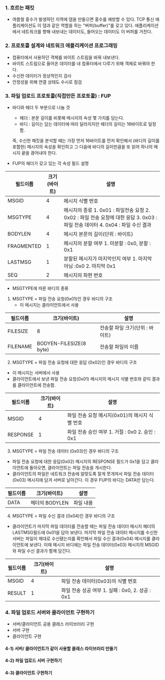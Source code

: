 ### 1. 흐르는 패킷

- 여름철 홍수가 발생하던 지역에 댐을 만들으면 홍수를 예방할 수 있다. TCP 통신 애플리케이션도 이 댐과 같은 역할을 하는 "버퍼(buffer)"를 갖고 있다. 애플리케이션에서 네트워크를 향해 내보내는 데이터도, 들어오는 데이터도 이 버퍼를 거친다.



### 2. 프로토콜 설계와 네트워크 애플리케이션 프로그래밍

- 컴퓨터에서 사용하던 객체를 바이트 스트림을 바꿔 내보낸다.
- 바이트 스트림으로 들어온 데이터를 내 컴퓨터에서 다루기 위해 객체로 바꿔야 한다.
- 수신한 데이터가 정상적인지 검사
- 안정성을 위해 연결 상태도 수시로 점검



### 3. 파일 업로드 프로토콜(직접만든 프로토콜) : FUP

- 바디와 헤더 두 부분으로 나눌 것

  - 헤더 : 본문 길이를 비롯해 메시지의 속성 몇 가지를 담는다.
  - 바디 : 길이는 담는 데이터에 따라 달라지지만 헤더의 길이는 16바이트로 일정함.

  즉, 수신한 패킷을 분석할 때는 가장 먼저 16바이트를 먼저 확인해서 (바디의 길이를 포함한) 메시지의 속성을 확인하고 그 다음에 바디의 길이만큼을 또 읽어 하나의 메시지 끝을 끊어내야 한다.



- FUP의 헤더가 갖고 있는 각 속성 필드 설명

| 필드이름   | 크기(바이트) | 설명                                                         |
| ---------- | ------------ | ------------------------------------------------------------ |
| MSGID      | 4            | 메시지 식별 번호                                             |
| MSGTYPE    | 4            | 메시지의 종류 1. 0x01 : 파일전송 요청 2. 0x02 : 파일 전송 요청에 대한 응답 3. 0x03 : 파일 전송 데이터 4. 0x04 : 파일 수신 결과 |
| BODYLEN    | 4            | 메시지 본문의 길이(단위 : 바이트)                            |
| FRAGMENTED | 1            | 메시지의 분할 여부 1. 미분할 : 0x0, 분할 : 0x1               |
| LASTMSG    | 1            | 분할된 메시지가 마지막인지 여부 1. 마지막 아님 :0x0 2. 마지막 0x1 |
| SEQ        | 2            | 메시지의 파편 번호                                           |



- MSGTYPE에 따른 바디의 종류

1. MSGTYPE = 파일 전송 요청(0x01)인 경우 바디의 구조				
   - 이 메시지는 클라이언트에서 사용

| 필드이름 | 크기(바이트)            | 설명                            |
| -------- | ----------------------- | ------------------------------- |
| FILESIZE | 8                       | 전송할 파일 크기(단위 : 바이트) |
| FILENAME | BODYEN-FILESIZE(8 byte) | 전송할 파일의 이름              |

2. MSGTYPE = 파일 전송 요청에 대한 응답 (0x02)인 경우 바디의 구조				

- 이 메시지는 서버에서 사용
- 클라이언트에서 보낸 파일 전송 요청(0x01) 메시지의 메시지 식별 번호와 같이 결과를 클라이언트에 전송함.

| 필드이름 | 크기(바이트) | 설명                                             |
| -------- | ------------ | ------------------------------------------------ |
| MSGID    | 4            | 파일 전송 요청 메시지(0x01)의 메시지 식별 번호   |
| RESPONSE | 1            | 파일 전송 승인 여부 1. 거절 : 0x0  2. 승인 : 0x1 |

3. MSGTYPE = 파일 전송 데이터 (0x03)인 경우 바디의 구조				

- 파일 전송 요청에 대한 응답(0x02) 메시지의 RESPONSE 필드가 0x1을 담고 클라이언트에 돌아오면, 클라이언트는 파일 전송을 개시한다.
- 클라이언트의 파일은 네트워크 전송에 알맞도록 잘게 쪼개져서 파일 전송 데이터(0x03) 메시지에 담겨 서버로 날아간다. 이 경우 FUP의 바디는 DATA만 담는다.

| 필드이름 | 크기(바이트)   | 설명      |
| -------- | -------------- | --------- |
| DATA     | 헤더의 BODYLEN | 파일 내용 |

4. MSGTYPE = 파일 수신 결과 (0x04)인 경우 바디의 구조				

- 클라이언트가 마지막 파일 데이터를 전송할 때는 파일 전송 데이터 메시지 헤더의 LASTMSG필드에 0x01을 담아 보낸다. 마지막 파일 전송 데이터 메시지를 수신한 서버는 파일이 제대로 수신됐는지를 확인해서 파일 수신 결과(0x04) 메시지를 클라이언트에 보낸다. 이때 메시지 바디에는 파일 전송 데이터(0x03) 메시지의 MSGID와 파일 수신 결과가 함께 담긴다.

| 필드이름 | 크기(바이트) | 설명                                             |
| -------- | ------------ | ------------------------------------------------ |
| MSGID    | 4            | 파일 전송 데이터(0x03)의 식별 번호               |
| RESULT   | 1            | 파일 전송 성공 여부 1. 실패 : 0x0, 2. 성공 : 0x1 |



### 4. 파일 업로드 서버와 클라이언트 구현하기

- 서버/클라이언트 공용 클래스 라이브러리 구현
- 서버 구현
- 클라이언트 구현

#### 4-1) 서버/ 클라이언트가 같이 사용할 클래스 라이브러리 만들기



#### 4-2) 파일 업로드 서버 구현하기

#### 4-3) 클라이언트 구현하기

